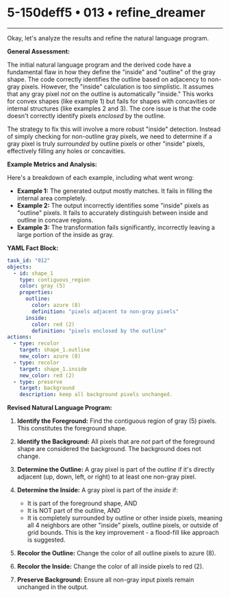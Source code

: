 # 5-150deff5 • 013 • refine_dreamer

---
Okay, let's analyze the results and refine the natural language program.

**General Assessment:**

The initial natural language program and the derived code have a fundamental flaw in how they define the "inside" and "outline" of the gray shape. The code correctly identifies the outline based on adjacency to non-gray pixels. However, the "inside" calculation is too simplistic. It assumes that any gray pixel *not* on the outline is automatically "inside." This works for convex shapes (like example 1) but fails for shapes with concavities or internal structures (like examples 2 and 3). The core issue is that the code doesn't correctly identify pixels *enclosed* by the outline.

The strategy to fix this will involve a more robust "inside" detection. Instead of simply checking for non-outline gray pixels, we need to determine if a gray pixel is truly *surrounded* by outline pixels or other "inside" pixels, effectively filling any holes or concavities.

**Example Metrics and Analysis:**

Here's a breakdown of each example, including what went wrong:

*   **Example 1:** The generated output mostly matches. It fails in filling the internal area completely.
*   **Example 2:** The output incorrectly identifies some "inside" pixels as "outline" pixels. It fails to accurately distinguish between inside and outline in concave regions.
*   **Example 3:** The transformation fails significantly, incorrectly leaving a large portion of the inside as gray.

**YAML Fact Block:**

```yaml
task_id: "012"
objects:
  - id: shape_1
    type: contiguous_region
    color: gray (5)
    properties:
      outline:
        color: azure (8)
        definition: "pixels adjacent to non-gray pixels"
      inside:
        color: red (2)
        definition: "pixels enclosed by the outline"
actions:
  - type: recolor
    target: shape_1.outline
    new_color: azure (8)
  - type: recolor
    target: shape_1.inside
    new_color: red (2)
  - type: preserve
    target: background
    description: keep all background pixels unchanged.

```

**Revised Natural Language Program:**

1.  **Identify the Foreground:** Find the contiguous region of gray (5) pixels. This constitutes the foreground shape.

2.  **Identify the Background:** All pixels that are *not* part of the foreground shape are considered the background. The background does not change.

3.  **Determine the Outline:** A gray pixel is part of the *outline* if it's directly adjacent (up, down, left, or right) to at least one non-gray pixel.

4.  **Determine the Inside:** A gray pixel is part of the *inside* if:
    *   It is part of the foreground shape, AND
    *   It is NOT part of the outline, AND
    *    It is completely surrounded by outline or other inside pixels, meaning all 4 neighbors are other "inside" pixels, outline pixels, or outside of grid bounds. This is the key improvement - a flood-fill like approach is suggested.

5.  **Recolor the Outline:** Change the color of all outline pixels to azure (8).

6.  **Recolor the Inside:** Change the color of all inside pixels to red (2).

7.  **Preserve Background:** Ensure all non-gray input pixels remain unchanged in the output.

